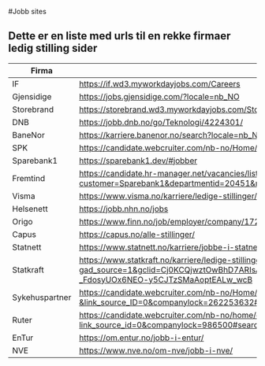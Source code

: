 #Jobb sites

## Dette er en liste med urls til en rekke firmaer ledig stilling sider

| Firma          | URL           |
|----------------|---------------|
| IF             |  https://if.wd3.myworkdayjobs.com/Careers|
| Gjensidige     |	https://jobs.gjensidige.com/?locale=nb_NO|
| Storebrand     |	https://storebrand.wd3.myworkdayjobs.com/Storebrand_Careers|
| DNB            |	https://jobb.dnb.no/go/Teknologi/4224301/|
| BaneNor        |	https://karriere.banenor.no/search?locale=nb_NO|
| SPK            |	https://candidate.webcruiter.com/nb-no/Home/companyadverts?companylock=22241500#search|
| Sparebank1     |	https://sparebank1.dev/#jobber|
| Fremtind       |	https://candidate.hr-manager.net/vacancies/list.aspx?customer=Sparebank1&departmentid=20451&mediaid=4630|
| Visma          |	https://www.visma.no/karriere/ledige-stillinger/|
| Helsenett      |	https://jobb.nhn.no/jobs|
| Origo          |	https://www.finn.no/job/employer/company/1729|
| Capus          |	https://capus.no/alle-stillinger/|
| Statnett       |	https://www.statnett.no/karriere/jobbe-i-statnett/|
| Statkraft      |	https://www.statkraft.no/karriere/ledige-stillinger/?gad_source=1&gclid=Cj0KCQjwztOwBhD7ARIsAPDKnkD0U3oHQW_eE_hXNWPdQ6yPMXUxN_LU-_FdosyUOx6NEO-y5CJTzSMaAoptEALw_wcB|
| Sykehuspartner |	https://candidate.webcruiter.com/nb-no/Home/companyadverts?&link_source_ID=0&companylock=262253632#search|
| Ruter          |	https://candidate.webcruiter.com/nb-no/home/companyadverts?link_source_id=0&companylock=986500#search|
| EnTur          |	https://om.entur.no/jobb-i-entur/|
| NVE            |	https://www.nve.no/om-nve/jobb-i-nve/|